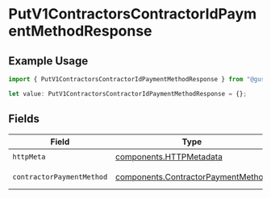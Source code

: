 # PutV1ContractorsContractorIdPaymentMethodResponse

## Example Usage

```typescript
import { PutV1ContractorsContractorIdPaymentMethodResponse } from "@gusto/embedded-api/models/operations/putv1contractorscontractoridpaymentmethod.js";

let value: PutV1ContractorsContractorIdPaymentMethodResponse = {};
```

## Fields

| Field                                                                                    | Type                                                                                     | Required                                                                                 | Description                                                                              |
| ---------------------------------------------------------------------------------------- | ---------------------------------------------------------------------------------------- | ---------------------------------------------------------------------------------------- | ---------------------------------------------------------------------------------------- |
| `httpMeta`                                                                               | [components.HTTPMetadata](../../models/components/httpmetadata.md)                       | :heavy_check_mark:                                                                       | N/A                                                                                      |
| `contractorPaymentMethod`                                                                | [components.ContractorPaymentMethod](../../models/components/contractorpaymentmethod.md) | :heavy_minus_sign:                                                                       | Example response                                                                         |